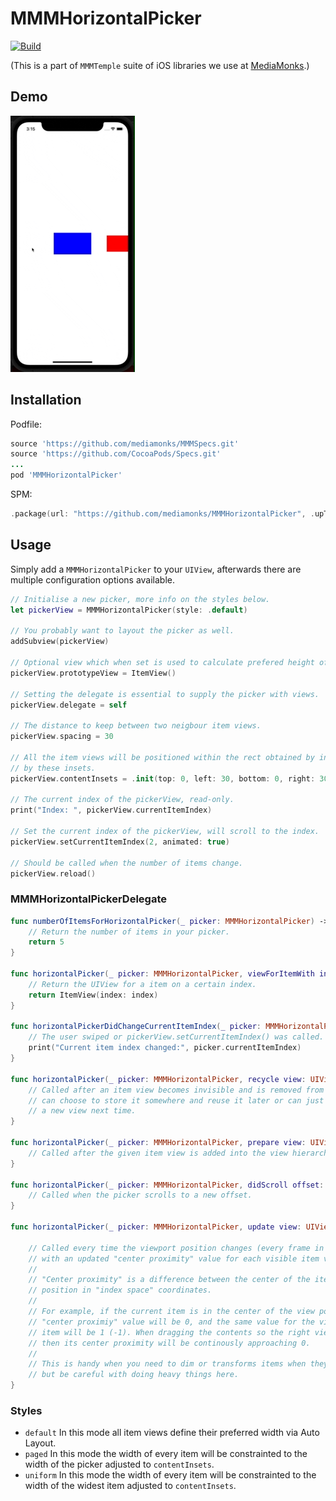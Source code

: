 # MMMHorizontalPicker

[![Build](https://github.com/mediamonks/MMMHorizontalPicker/workflows/Build/badge.svg)](https://github.com/mediamonks/MMMHorizontalPicker/actions?query=workflow%3ABuild)

(This is a part of `MMMTemple` suite of iOS libraries we use at [MediaMonks](https://www.mediamonks.com/).)

## Demo

![Preview](Preview.gif)

## Installation

Podfile:

```ruby
source 'https://github.com/mediamonks/MMMSpecs.git'
source 'https://github.com/CocoaPods/Specs.git'
...
pod 'MMMHorizontalPicker'
```

SPM:

```swift
.package(url: "https://github.com/mediamonks/MMMHorizontalPicker", .upToNextMajor(from: "1.1.0"))
```

## Usage

Simply add a `MMMHorizontalPicker` to your `UIView`, afterwards there are multiple configuration options available.

```swift
// Initialise a new picker, more info on the styles below.
let pickerView = MMMHorizontalPicker(style: .default)

// You probably want to layout the picker as well.
addSubview(pickerView)

// Optional view which when set is used to calculate prefered height of the picker.
pickerView.prototypeView = ItemView() 

// Setting the delegate is essential to supply the picker with views.
pickerView.delegate = self 

// The distance to keep between two neigbour item views.
pickerView.spacing = 30

// All the item views will be positioned within the rect obtained by insetting the bounds
// by these insets.
pickerView.contentInsets = .init(top: 0, left: 30, bottom: 0, right: 30)

// The current index of the pickerView, read-only.
print("Index: ", pickerView.currentItemIndex)

// Set the current index of the pickerView, will scroll to the index.
pickerView.setCurrentItemIndex(2, animated: true)

// Should be called when the number of items change.
pickerView.reload()

```

### MMMHorizontalPickerDelegate

```swift
func numberOfItemsForHorizontalPicker(_ picker: MMMHorizontalPicker) -> Int {
    // Return the number of items in your picker.
    return 5
}

func horizontalPicker(_ picker: MMMHorizontalPicker, viewForItemWith index: Int) -> UIView {
    // Return the UIView for a item on a certain index.
    return ItemView(index: index)
}

func horizontalPickerDidChangeCurrentItemIndex(_ picker: MMMHorizontalPicker) {
    // The user swiped or pickerView.setCurrentItemIndex() was called.
    print("Current item index changed:", picker.currentItemIndex)
}
    
func horizontalPicker(_ picker: MMMHorizontalPicker, recycle view: UIView) {
    // Called after an item view becomes invisible and is removed from the picker. The delegate
    // can choose to store it somewhere and reuse it later or can just forget it and simply use 
    // a new view next time.
}

func horizontalPicker(_ picker: MMMHorizontalPicker, prepare view: UIView) {
    // Called after the given item view is added into the view hierarchy.
}

func horizontalPicker(_ picker: MMMHorizontalPicker, didScroll offset: CGFloat) {
    // Called when the picker scrolls to a new offset.
}

func horizontalPicker(_ picker: MMMHorizontalPicker, update view: UIView, centerProximity: CGFloat) {
    
    // Called every time the viewport position changes (every frame in case of animation or dragging) 
    // with an updated "center proximity" value for each visible item view.
    //
    // "Center proximity" is a difference between the center of the item and the current viewport 
    // position in "index space" coordinates.
    //
    // For example, if the current item is in the center of the view port already, then its 
    // "center proximiy" value will be 0, and the same value for the view right (left) to the central
    // item will be 1 (-1). When dragging the contents so the right view gets closer to the center, 
    // then its center proximity will be continously approaching 0.
    //
    // This is handy when you need to dim or transforms items when they get farther from the center, 
    // but be careful with doing heavy things here.
}
```

### Styles

 - `default` In this mode all item views define their preferred width via Auto Layout.
 - `paged` In this mode the width of every item will be constrainted to the width of the picker adjusted to `contentInsets`.
 - `uniform` In this mode the width of every item will be constrainted to the width of the widest item adjusted to `contentInsets`.
